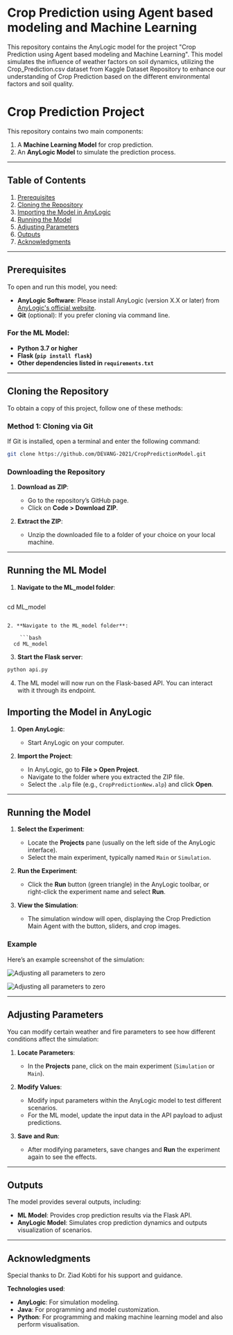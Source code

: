 # Crop Prediction using Agent based modeling and Machine Learning

This repository contains the AnyLogic model for the project "Crop Prediction using Agent based modeling and Machine Learning". This model simulates the influence of weather factors on soil dynamics, utilizing the Crop_Prediction.csv dataset from Kaggle Dataset Repository to enhance our understanding of Crop Prediction based on the different environmental factors and soil quality.

# Crop Prediction Project

This repository contains two main components:
1. A **Machine Learning Model** for crop prediction.
2. An **AnyLogic Model** to simulate the prediction process.


---

## Table of Contents

1. [Prerequisites](#prerequisites)
2. [Cloning the Repository](#cloning-the-repository)
3. [Importing the Model in AnyLogic](#importing-the-model-in-anylogic)
4. [Running the Model](#running-the-model)
5. [Adjusting Parameters](#adjusting-parameters)
6. [Outputs](#outputs)
7. [Acknowledgments](#acknowledgments)

---

## Prerequisites

To open and run this model, you need:
- **AnyLogic Software**: Please install AnyLogic (version X.X or later) from [AnyLogic's official website](https://www.anylogic.com/).
- **Git** (optional): If you prefer cloning via command line.

### For the ML Model:
- **Python 3.7 or higher**
- **Flask (`pip install flask`)**
- **Other dependencies listed in `requirements.txt`**

---

## Cloning the Repository

To obtain a copy of this project, follow one of these methods:

### Method 1: Cloning via Git

If Git is installed, open a terminal and enter the following command:

```bash
git clone https://github.com/DEVANG-2021/CropPredictionModel.git
```
### Downloading the Repository

1. **Download as ZIP**:
   - Go to the repository’s GitHub page.
   - Click on **Code > Download ZIP**.
   
2. **Extract the ZIP**:
   - Unzip the downloaded file to a folder of your choice on your local machine.

---
## Running the ML Model
1. **Navigate to the ML_model folder**:
   
      ```bash
cd ML_model
```

2. **Navigate to the ML_model folder**:

    ```bash
  cd ML_model
  ```

3. **Start the Flask server**:
  ```bash
python api.py
```

4. The ML model will now run on the Flask-based API. You can interact with it through its endpoint.

## Importing the Model in AnyLogic

1. **Open AnyLogic**:
   - Start AnyLogic on your computer.

2. **Import the Project**:
   - In AnyLogic, go to **File > Open Project**.
   - Navigate to the folder where you extracted the ZIP file.
   - Select the `.alp` file (e.g., `CropPredictionNew.alp`) and click **Open**.

---

## Running the Model

1. **Select the Experiment**:
   - Locate the **Projects** pane (usually on the left side of the AnyLogic interface).
   - Select the main experiment, typically named `Main` or `Simulation`.

2. **Run the Experiment**:
   - Click the **Run** button (green triangle) in the AnyLogic toolbar, or right-click the experiment name and select **Run**.

3. **View the Simulation**:
   - The simulation window will open, displaying the Crop Prediction Main Agent with the button, sliders, and crop images.

### Example

Here’s an example screenshot of the simulation:

![Adjusting all parameters to zero](Images/unnamed.png)

![Adjusting all parameters to zero](Images/ss2.png)



---

## Adjusting Parameters

You can modify certain weather and fire parameters to see how different conditions affect the simulation:

1. **Locate Parameters**:
   - In the **Projects** pane, click on the main experiment (`Simulation` or `Main`).
   
2. **Modify Values**:
   - Modify input parameters within the AnyLogic model to test different scenarios.
   - For the ML model, update the input data in the API payload to adjust predictions.

3. **Save and Run**:
   - After modifying parameters, save changes and **Run** the experiment again to see the effects.

---

## Outputs

The model provides several outputs, including:
- **ML Model**: Provides crop prediction results via the Flask API.
- **AnyLogic Model**: Simulates crop prediction dynamics and outputs visualization of scenarios.

---

## Acknowledgments

Special thanks to Dr. Ziad Kobti for his support and guidance.

**Technologies used**:
- **AnyLogic**: For simulation modeling.
- **Java**: For programming and model customization.
- **Python**: For programming and making machine learning model and also perform visualisation.

